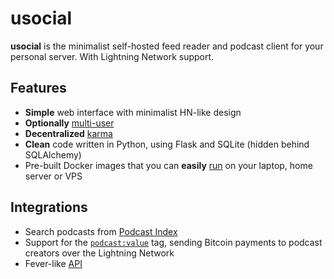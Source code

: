 # usocial

**usocial** is the minimalist self-hosted feed reader and podcast client for your personal server. With Lightning Network support.

## Features

* **Simple** web interface with minimalist HN-like design
* **Optionally** [multi-user](/users)
* **Decentralized** [karma](/karma)
* **Clean** code written in Python, using Flask and SQLite (hidden behind SQLAlchemy)
* Pre-built Docker images that you can **easily** [run](/running) on your laptop, home server or VPS

## Integrations

* Search podcasts from [Podcast Index](https://podcastindex.org)
* Support for the [`podcast:value`](https://github.com/Podcastindex-org/podcast-namespace/blob/main/value/value.md) tag, sending Bitcoin payments to podcast creators over the Lightning Network
* Fever-like [API](/api)
